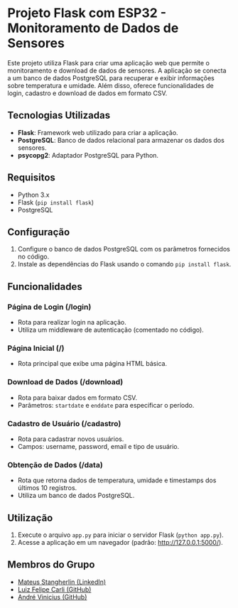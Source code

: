 # Projeto Flask com ESP32 - Monitoramento de Dados de Sensores

Este projeto utiliza Flask para criar uma aplicação web que permite o monitoramento e download de dados de sensores. A aplicação se conecta a um banco de dados PostgreSQL para recuperar e exibir informações sobre temperatura e umidade. Além disso, oferece funcionalidades de login, cadastro e download de dados em formato CSV.

## Tecnologias Utilizadas

- **Flask**: Framework web utilizado para criar a aplicação.
- **PostgreSQL**: Banco de dados relacional para armazenar os dados dos sensores.
- **psycopg2**: Adaptador PostgreSQL para Python.

## Requisitos

- Python 3.x
- Flask (`pip install flask`)
- PostgreSQL

## Configuração

1. Configure o banco de dados PostgreSQL com os parâmetros fornecidos no código.
2. Instale as dependências do Flask usando o comando `pip install flask`.

## Funcionalidades

### Página de Login (/login)

- Rota para realizar login na aplicação.
- Utiliza um middleware de autenticação (comentado no código).

### Página Inicial (/)

- Rota principal que exibe uma página HTML básica.

### Download de Dados (/download)

- Rota para baixar dados em formato CSV.
- Parâmetros: `startdate` e `enddate` para especificar o período.

### Cadastro de Usuário (/cadastro)

- Rota para cadastrar novos usuários.
- Campos: username, password, email e tipo de usuário.

### Obtenção de Dados (/data)

- Rota que retorna dados de temperatura, umidade e timestamps dos últimos 10 registros.
- Utiliza um banco de dados PostgreSQL.

## Utilização

1. Execute o arquivo `app.py` para iniciar o servidor Flask (`python app.py`).
2. Acesse a aplicação em um navegador (padrão: http://127.0.0.1:5000/).


## Membros do Grupo

- [Mateus Stangherlin (LinkedIn)](https://www.linkedin.com/in/mateus-stangherlin-47a1b1230/)
- [Luiz Felipe Carli (GitHub)](https://github.com/felipeluizcarli)
- [André Vinicius (GitHub)](https://github.com/andrevinicus/Projeto-IoT-DHT11)

